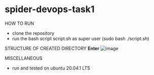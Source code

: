 # spider-devops-task1

HOW TO RUN
- clone the repository
- run the bash script script.sh as super user (sudo bash ./script.sh)



STRUCTURE OF CREATED DIRECTORY
**Enter**
![image](https://user-images.githubusercontent.com/84980036/184208598-40f563c0-e9ec-4884-9845-3eaa8d205dd9.png)


MISCELLANEOUS
- run and tested on ubuntu 20.04.1 LTS
